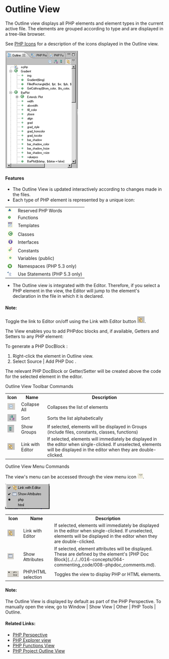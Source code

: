 # Outline View

<!--context:outline_view-->

The Outline view displays all PHP elements and element types in the current active file. The elements are grouped according to type and are displayed in a tree-like browser.

See [PHP Icons](../../../032-reference/048-php_icons.md) for a description of the icons displayed in the Outline view.

![view_php_outline.png](images/view_php_outline.png "view_php_outline.png")

#### Features

 * The Outline View is updated interactively according to changes made in the files.
 * Each type of PHP element is represented by a unique icon:

<table>
<tr><td><img src="images/code_assist_triangle.png" /></td>

<td>Reserved PHP Words</td></tr>

<tr><td><img src="images/code_assist_circle.png" /></td>

<td>Functions</td></tr>

<tr><td><img src="images/template_icon.png" /></td>

<td>Templates</td></tr>

<tr><td><img src="images/classes_icon.png" /></td>

<td>Classes</td></tr>

<tr><td><img src="images/interfaces_icon.png" /></td>

<td>Interfaces</td></tr>

<tr><td><img src="images/constants_icon.png" /></td>

<td>Constants</td></tr>

<tr><td><img src="images/variables_icon.png" /></td>

<td>Variables (public)</td></tr>

<tr><td><img src="images/namespace_icon.png" /></td>

<td>Namespaces (PHP 5.3 only)</td></tr>

<tr><td><img src="images/use_statement_icon.png" /></td>

<td>Use Statements (PHP 5.3 only)</td></tr>

</table>

 * The Outline view is integrated with the Editor. Therefore, if you select a PHP element in the view, the Editor will jump to the element's declaration in the file in which it is declared.

<!--note-start-->

#### Note:

Toggle the link to Editor on/off using the Link with Editor button ![link_with_editor_icon.png](images/link_with_editor_icon.png "link_with_editor_icon.png").

<!--note-end-->

The View enables you to add PHPdoc blocks and, if available, Getters and Setters to any PHP element:

<!--ref-start-->

To generate a PHP DocBlock :

1. Right-click the element in Outline view.
2. Select Source | Add PHP Doc .

The relevant PHP DocBlock or Getter/Setter will be created above the code for the selected element in the editor.

<!--ref-end-->

Outline View Toolbar Commands

<table>
<tr><th>Icon</th>

<th>Name</th>

<th>Description</th></tr>

<tr><td><img src="images/collapse_all_icon.png" /></td>

<td>Collapse All</td>

<td>Collapses the list of elements</td></tr>

<tr><td><img src="images/sort_icon.png" /></td>

<td>Sort</td>

<td>Sorts the list alphabetically</td></tr>

<tr><td><img src="images/show_groups_icon.png" /></td>

<td>Show Groups</td>

<td>If selected, elements will be displayed in Groups (include files, constants, classes, functions)</td></tr>

<tr><td><img src="images/link_with_editor_icon.png" /></td>

<td>Link with Editor</td>

<td>If selected, elements will immediately be displayed in the editor when single-clicked. If unselected, elements will be displayed in the editor when they are double-clicked.</td></tr>

</table>

Outline View Menu Commands

The view's menu can be accessed through the view menu icon ![menu_icon.png](images/menu_icon.png "menu_icon.png").

![outline_view_menu.png](images/outline_view_menu.png "outline_view_menu.png")

<table>
<tr><th>Icon</th>

<th>Name</th>

<th>Description</th></tr>

<tr><td><img src="images/link_with_editor_icon.png" /></td>

<td>Link with Editor</td>

<td>If selected, elements will immediately be displayed in the editor when single-clicked. If unselected, elements will be displayed in the editor when they are double-clicked.</td></tr>

<tr><td><img src="images/show_attributes_icon.png" /></td>

<td>Show Attributes</td>

<td>If selected, element attributes will be displayed. These are defined by the element's [PHP Doc Block](../../../016-concepts/064-commenting_code/008-phpdoc_comments.md).</td></tr>

<tr><td><img src="images/outline_view_php_html.png" /></td>

<td>PHP/HTML selection</td>

<td>Toggles the view to display PHP or HTML elements.</td></tr>

</table>

<!--note-start-->

#### Note:

The Outline View is displayed by default as part of the PHP Perspective. To manually open the view, go to Window | Show View | Other | PHP Tools | Outline.

<!--note-end-->

<!--links-start-->

#### Related Links:

 * [PHP Perspective](000-index.md)
 * [PHP Explorer view](008-php_explorer_view.md)
 * [PHP Functions View](../../../032-reference/008-php_perspectives_and_views/024-php_additional_views/008-php_functions_view.md) 
 * [PHP Project Outline View](../../../032-reference/008-php_perspectives_and_views/024-php_additional_views/016-project_outline_view.md)

<!--links-end-->